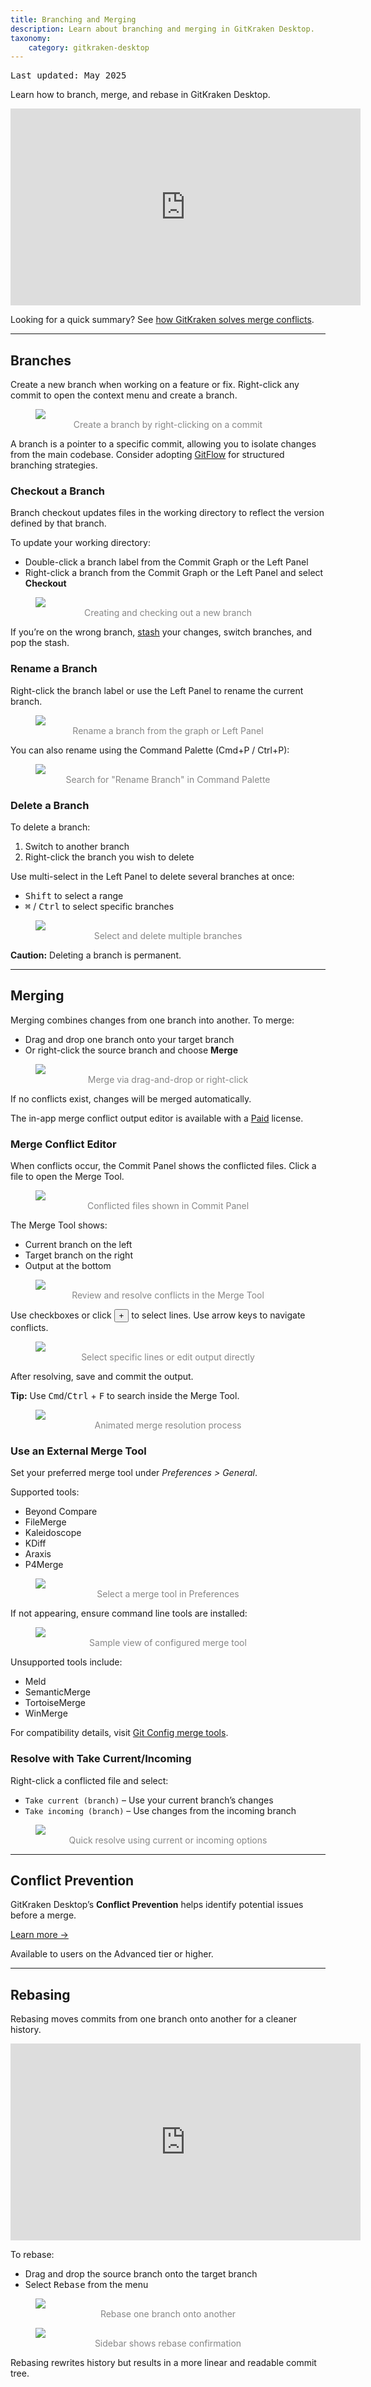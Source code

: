 ```yaml
---
title: Branching and Merging
description: Learn about branching and merging in GitKraken Desktop.
taxonomy:
    category: gitkraken-desktop
---
```

<kbd>Last updated: May 2025</kbd>

Learn how to branch, merge, and rebase in GitKraken Desktop.

<div class='embed-container embed-container--16-9'>
    <iframe width='560' height='315' src='https://www.youtube.com/embed/8-qRKyy-v7I?rel=0&vq=hd1080' frameborder='0' allowfullscreen></iframe>
</div>

Looking for a quick summary? See [how GitKraken solves merge conflicts](https://www.gitkraken.com/developer-problems/merge-conflicts?product=gitkraken&source=help_center).

***

## Branches

Create a new branch when working on a feature or fix. Right-click any commit to open the context menu and create a branch.

<figure>
  <img src="/wp-content/uploads/add-branch-2025.png" srcset="/wp-content/uploads/add-branch@2x.png 2x" class="help-center-img img-bordered">
  <figcaption style="text-align:center; color:#888">Create a branch by right-clicking on a commit</figcaption>
</figure>

A branch is a pointer to a specific commit, allowing you to isolate changes from the main codebase. Consider adopting [GitFlow](/git-workflows-and-extensions/git-flow) for structured branching strategies.

### Checkout a Branch

Branch checkout updates files in the working directory to reflect the version defined by that branch.

To update your working directory:
- Double-click a branch label from the Commit Graph or the Left Panel
- Right-click a branch from the Commit Graph or the Left Panel and select **Checkout**

<figure>
  <img src="/wp-content/uploads/add-branch-2025.gif" class="help-center-img img-bordered">
  <figcaption style="text-align:center; color:#888">Creating and checking out a new branch</figcaption>
</figure>

If you’re on the wrong branch, [stash](/gitkraken-desktop/stashing) your changes, switch branches, and pop the stash.

### Rename a Branch

Right-click the branch label or use the Left Panel to rename the current branch.

<figure>
  <img src="/wp-content/uploads/rename-branch.png" srcset="/wp-content/uploads/rename-branch@2x.png 2x" class="help-center-img img-bordered">
  <figcaption style="text-align:center; color:#888">Rename a branch from the graph or Left Panel</figcaption>
</figure>

You can also rename using the Command Palette (Cmd+P / Ctrl+P):

<figure>
  <img src="/wp-content/uploads/rename-branch-command-palette.png" srcset="/wp-content/uploads/rename-branch-command-palette@2x.png 2x" class="help-center-img img-bordered">
  <figcaption style="text-align:center; color:#888">Search for "Rename Branch" in Command Palette</figcaption>
</figure>

### Delete a Branch

To delete a branch:
1. Switch to another branch
2. Right-click the branch you wish to delete

Use multi-select in the Left Panel to delete several branches at once:
- <kbd>Shift</kbd> to select a range
- <kbd>&#8984;</kbd> / <kbd>Ctrl</kbd> to select specific branches

<figure>
  <img src="/wp-content/uploads/multi-delete-branches.gif" class="help-center-img img-bordered">
  <figcaption style="text-align:center; color:#888">Select and delete multiple branches</figcaption>
</figure>

<div class='callout callout--warning'>
  <p><strong>Caution:</strong> Deleting a branch is permanent.</p>
</div>

***

## Merging

Merging combines changes from one branch into another. To merge:
- Drag and drop one branch onto your target branch
- Or right-click the source branch and choose **Merge**

<figure>
  <img src="/wp-content/uploads/merge-right.png" srcset="/wp-content/uploads/merge-right@2x.png" class="help-center-img img-bordered">
  <figcaption style="text-align:center; color:#888">Merge via drag-and-drop or right-click</figcaption>
</figure>

If no conflicts exist, changes will be merged automatically.

<div class='callout callout--warning'>
  <p>The in-app merge conflict output editor is available with a <a href="https://gitkraken.com/pricing?product=gitkraken&source=help_center" target="_blank">Paid</a> license.</p>
</div>

### Merge Conflict Editor

When conflicts occur, the Commit Panel shows the conflicted files. Click a file to open the Merge Tool.

<figure>
  <img src="/wp-content/uploads/merge-conflict.png" srcset="/wp-content/uploads/merge-conflict@2x.png" class="help-center-img img-bordered">
  <figcaption style="text-align:center; color:#888">Conflicted files shown in Commit Panel</figcaption>
</figure>

The Merge Tool shows:
- Current branch on the left
- Target branch on the right
- Output at the bottom

<figure>
  <img src="/wp-content/uploads/merge-tool2.png" srcset="/wp-content/uploads/merge-tool2@2x.png" class="help-center-img img-bordered">
  <figcaption style="text-align:center; color:#888">Review and resolve conflicts in the Merge Tool</figcaption>
</figure>

Use checkboxes or click <button class='button button--success button--ui button--nolink'>+</button> to select lines. Use arrow keys to navigate conflicts.

<figure>
  <img src="/wp-content/uploads/merge-tool-toggle.gif" class="help-center-img img-bordered">
  <figcaption style="text-align:center; color:#888">Select specific lines or edit output directly</figcaption>
</figure>

After resolving, save and commit the output.

<div class='callout callout--basic'>
  <p><strong>Tip:</strong> Use <kbd>Cmd</kbd>/<kbd>Ctrl</kbd> + <kbd>F</kbd> to search inside the Merge Tool.</p>
</div>

<figure>
  <img src="/wp-content/uploads/merge-tool-gif.gif" class="help-center-img img-bordered">
  <figcaption style="text-align:center; color:#888">Animated merge resolution process</figcaption>
</figure>

### Use an External Merge Tool

Set your preferred merge tool under <em>Preferences > General</em>.

Supported tools:
- Beyond Compare
- FileMerge
- Kaleidoscope
- KDiff
- Araxis
- P4Merge

<figure>
  <img src="/wp-content/uploads/configureExternalTool.png" srcset="/wp-content/uploads/configureExternalTool@2x.png" class="help-center-img img-bordered">
  <figcaption style="text-align:center; color:#888">Select a merge tool in Preferences</figcaption>
</figure>

If not appearing, ensure command line tools are installed:

<figure>
  <img src="/wp-content/uploads/beyond-compare.png" srcset="/wp-content/uploads/beyond-compare@2x.png 2x" class="help-center-img img-bordered">
  <figcaption style="text-align:center; color:#888">Sample view of configured merge tool</figcaption>
</figure>

Unsupported tools include:
- Meld
- SemanticMerge
- TortoiseMerge
- WinMerge

For compatibility details, visit [Git Config merge tools](https://git-scm.com/book/en/v2/Customizing-Git-Git-Configuration#_external_merge_tools).

### Resolve with Take Current/Incoming

Right-click a conflicted file and select:
- `Take current (branch)` – Use your current branch’s changes
- `Take incoming (branch)` – Use changes from the incoming branch

<figure>
  <img src="/wp-content/uploads/current-incoming.png" class="help-center-img img-bordered">
  <figcaption style="text-align:center; color:#888">Quick resolve using current or incoming options</figcaption>
</figure>

***

## Conflict Prevention

GitKraken Desktop’s **Conflict Prevention** helps identify potential issues before a merge.

[Learn more →](/gitkraken-desktop/conflict-prevention/)

<div class='callout callout--warning'>
  <p>Available to users on the Advanced tier or higher.</p>
</div>

***

## Rebasing

Rebasing moves commits from one branch onto another for a cleaner history.

<div class='embed-container embed-container--16-9'>
<iframe width="560" height="315" src="https://www.youtube.com/embed/xot40u-_1FI" frameborder="0" allowfullscreen></iframe>
</div>

To rebase:
- Drag and drop the source branch onto the target branch
- Select <kbd>Rebase</kbd> from the menu

<figure>
  <img src="/wp-content/uploads/select-rebase.png" srcset="/wp-content/uploads/select-rebase@2x.png" class="help-center-img img-bordered">
  <figcaption style="text-align:center; color:#888">Rebase one branch onto another</figcaption>
</figure>

<figure>
  <img src="/wp-content/uploads/select-rebase-sidebar.png" srcset="/wp-content/uploads/select-rebase-sidebar@2x.png" class="help-center-img img-bordered">
  <figcaption style="text-align:center; color:#888">Sidebar shows rebase confirmation</figcaption>
</figure>

Rebasing rewrites history but results in a more linear and readable commit tree.
